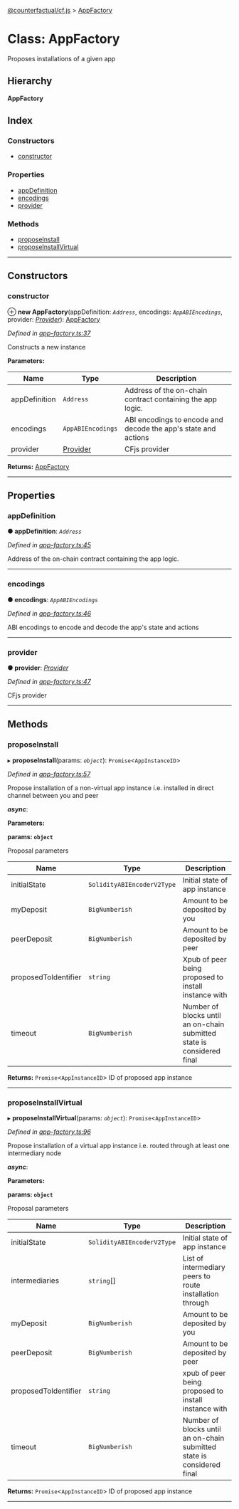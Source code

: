 [@counterfactual/cf.js](../README.md) > [AppFactory](../classes/appfactory.md)

# Class: AppFactory

Proposes installations of a given app

## Hierarchy

**AppFactory**

## Index

### Constructors

* [constructor](appfactory.md#constructor)

### Properties

* [appDefinition](appfactory.md#appdefinition)
* [encodings](appfactory.md#encodings)
* [provider](appfactory.md#provider)

### Methods

* [proposeInstall](appfactory.md#proposeinstall)
* [proposeInstallVirtual](appfactory.md#proposeinstallvirtual)

---

## Constructors

<a id="constructor"></a>

###  constructor

⊕ **new AppFactory**(appDefinition: *`Address`*, encodings: *`AppABIEncodings`*, provider: *[Provider](provider.md)*): [AppFactory](appfactory.md)

*Defined in [app-factory.ts:37](https://github.com/counterfactual/monorepo/blob/5f3d3162/packages/cf.js/src/app-factory.ts#L37)*

Constructs a new instance

**Parameters:**

| Name | Type | Description |
| ------ | ------ | ------ |
| appDefinition | `Address` |  Address of the on-chain contract containing the app logic. |
| encodings | `AppABIEncodings` |  ABI encodings to encode and decode the app's state and actions |
| provider | [Provider](provider.md) |  CFjs provider |

**Returns:** [AppFactory](appfactory.md)

___

## Properties

<a id="appdefinition"></a>

###  appDefinition

**● appDefinition**: *`Address`*

*Defined in [app-factory.ts:45](https://github.com/counterfactual/monorepo/blob/5f3d3162/packages/cf.js/src/app-factory.ts#L45)*

Address of the on-chain contract containing the app logic.

___
<a id="encodings"></a>

###  encodings

**● encodings**: *`AppABIEncodings`*

*Defined in [app-factory.ts:46](https://github.com/counterfactual/monorepo/blob/5f3d3162/packages/cf.js/src/app-factory.ts#L46)*

ABI encodings to encode and decode the app's state and actions

___
<a id="provider"></a>

###  provider

**● provider**: *[Provider](provider.md)*

*Defined in [app-factory.ts:47](https://github.com/counterfactual/monorepo/blob/5f3d3162/packages/cf.js/src/app-factory.ts#L47)*

CFjs provider

___

## Methods

<a id="proposeinstall"></a>

###  proposeInstall

▸ **proposeInstall**(params: *`object`*): `Promise`<`AppInstanceID`>

*Defined in [app-factory.ts:57](https://github.com/counterfactual/monorepo/blob/5f3d3162/packages/cf.js/src/app-factory.ts#L57)*

Propose installation of a non-virtual app instance i.e. installed in direct channel between you and peer

*__async__*: 

**Parameters:**

**params: `object`**

Proposal parameters

| Name | Type | Description |
| ------ | ------ | ------ |
| initialState | `SolidityABIEncoderV2Type` |  Initial state of app instance |
| myDeposit | `BigNumberish` |  Amount to be deposited by you |
| peerDeposit | `BigNumberish` |  Amount to be deposited by peer |
| proposedToIdentifier | `string` |  Xpub of peer being proposed to install instance with |
| timeout | `BigNumberish` |  Number of blocks until an on-chain submitted state is considered final |

**Returns:** `Promise`<`AppInstanceID`>
ID of proposed app instance

___
<a id="proposeinstallvirtual"></a>

###  proposeInstallVirtual

▸ **proposeInstallVirtual**(params: *`object`*): `Promise`<`AppInstanceID`>

*Defined in [app-factory.ts:96](https://github.com/counterfactual/monorepo/blob/5f3d3162/packages/cf.js/src/app-factory.ts#L96)*

Propose installation of a virtual app instance i.e. routed through at least one intermediary node

*__async__*: 

**Parameters:**

**params: `object`**

Proposal parameters

| Name | Type | Description |
| ------ | ------ | ------ |
| initialState | `SolidityABIEncoderV2Type` |  Initial state of app instance |
| intermediaries | `string`[] |  List of intermediary peers to route installation through |
| myDeposit | `BigNumberish` |  Amount to be deposited by you |
| peerDeposit | `BigNumberish` |  Amount to be deposited by peer |
| proposedToIdentifier | `string` |  xpub of peer being proposed to install instance with |
| timeout | `BigNumberish` |  Number of blocks until an on-chain submitted state is considered final |

**Returns:** `Promise`<`AppInstanceID`>
ID of proposed app instance

___

